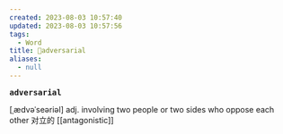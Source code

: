 ```yaml
---
created: 2023-08-03 10:57:40
updated: 2023-08-03 10:57:56
tags:
  - Word
title: 📖adversarial
aliases:
  - null
---
```


<pre><strong>adversarial</strong></pre>
[ˌædvəˈseəriəl]
adj. involving two people or two sides who oppose each other 对⽴的
[[antagonistic]]

